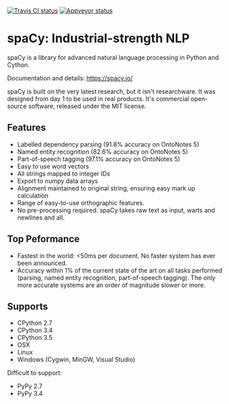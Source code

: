 [![Travis CI status](https://travis-ci.org/spacy-io/spaCy.svg?branch=master)](https://travis-ci.org/spacy-io/spaCy)
[![Appveyor status](https://ci.appveyor.com/api/projects/status/395x7jn0rakfs4ti/branch/master?svg=true)](https://ci.appveyor.com/project/honnibal/spacy/branch/master)


spaCy: Industrial-strength NLP
==============================

spaCy is a library for advanced natural language processing in Python and Cython.

Documentation and details: https://spacy.io/

spaCy is built on the very latest research, but it isn't researchware.  It was
designed from day 1 to be used in real products. It's commercial open-source
software, released under the MIT license.


Features
--------

* Labelled dependency parsing (91.8% accuracy on OntoNotes 5)
* Named entity recognition (82.6% accuracy on OntoNotes 5)
* Part-of-speech tagging (97.1% accuracy on OntoNotes 5)
* Easy to use word vectors
* All strings mapped to integer IDs
* Export to numpy data arrays
* Alignment maintained to original string, ensuring easy mark up calculation
* Range of easy-to-use orthographic features.
* No pre-processing required. spaCy takes raw text as input, warts and newlines and all.

Top Peformance
-------------

* Fastest in the world: <50ms per document.  No faster system has ever been
  announced.
* Accuracy within 1% of the current state of the art on all tasks performed
  (parsing, named entity recognition, part-of-speech tagging).  The only more
  accurate systems are an order of magnitude slower or more.

Supports
--------

* CPython 2.7
* CPython 3.4
* CPython 3.5
* OSX
* Linux
* Windows (Cygwin, MinGW, Visual Studio)

Difficult to support:

* PyPy 2.7
* PyPy 3.4
